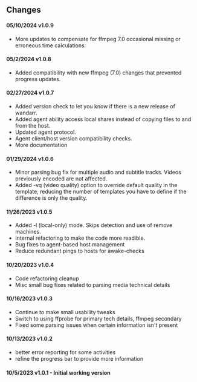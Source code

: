## Changes

#### 05/10/2024 v1.0.9
* More updates to compensate for ffmpeg 7.0 occasional missing or erroneous time calculations.

#### 05/2/2024 v1.0.8
* Added compatibility with new ffmpeg (7.0) changes that prevented progress updates.

#### 02/27/2024 v1.0.7
* Added version check to let you know if there is a new release of wandarr.
* Added agent ability access local shares instead of copying files to and from the host.
* Updated agent protocol.
* Agent client/host version compatibility checks.
* More documentation

#### 01/29/2024 v1.0.6
* Minor parsing bug fix for multiple audio and subtitle tracks.  Videos previously encoded are not affected.
* Added -vq (video quality) option to override default quality in the template, reducing the number of templates you have to define if the difference is only the quality.

#### 11/26/2023 v1.0.5
* Added -l (local-only) mode. Skips detection and use of remove machines.
* Internal refactoring to make the code more readible.
* Bug fixes to agent-based host management
* Reduce redundant pings to hosts for awake-checks

#### 10/20/2023 v1.0.4
* Code refactoring cleanup
* Misc small bug fixes related to parsing media technical details

#### 10/16/2023 v1.0.3
* Continue to make small usability tweaks
* Switch to using ffprobe for primary tech details, ffmpeg secondary
* Fixed some parsing issues when certain information isn't present

#### 10/13/2023 v1.0.2
* better error reporting for some activities
* refine the progress bar to provide more information

#### 10/5/2023 v1.0.1 - Initial working version
